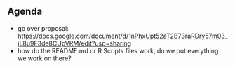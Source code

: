 ## Agenda
- go over proposal: https://docs.google.com/document/d/1nPhxUpt52aT2B73raRDry57m03_jL8u9F3de8CUpVRM/edit?usp=sharing
- how do the README.md or R Scripts files work, do we put everything we work on there?

